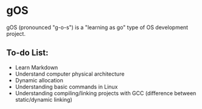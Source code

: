 # gOS
gOS (pronounced "g-o-s") is a "learning as go" type of OS development project.

## To-do List:
- Learn Markdown 
- Understand computer physical architecture
- Dynamic allocation
- Understanding basic commands in Linux
- Understanding compiling/linking projects with GCC (difference between static/dynamic linking) 
